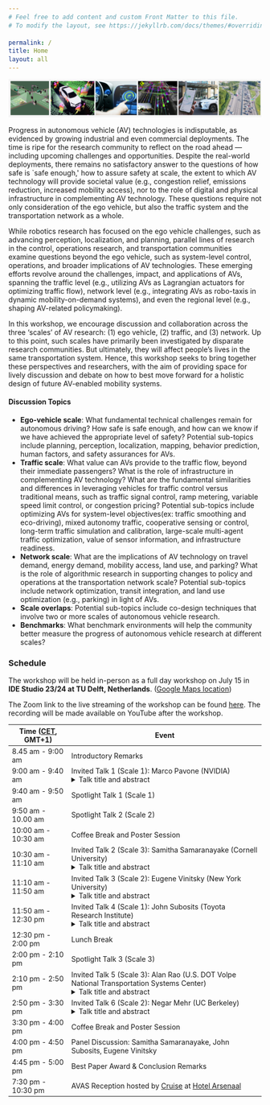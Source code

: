 ```yaml
---
# Feel free to add content and custom Front Matter to this file.
# To modify the layout, see https://jekyllrb.com/docs/themes/#overriding-theme-defaults

permalink: /
title: Home
layout: all
---
```


![AVAS banner](assets/img/avas-banner.png)

Progress in autonomous vehicle (AV) technologies is indisputable, as evidenced by growing industrial and even commercial deployments. The time is ripe for the research community to reflect on the road ahead — including upcoming challenges and opportunities. Despite the real-world deployments, there remains no satisfactory answer to the questions of how safe is `safe enough,' how to assure safety at scale, the extent to which AV technology will provide societal value (e.g., congestion relief, emissions reduction, increased mobility access), nor to the role of digital and physical infrastructure in complementing AV technology. These questions require not only consideration of the ego vehicle, but also the traffic system and the transportation network as a whole.

While robotics research has focused on the ego vehicle challenges, such as advancing perception, localization, and planning, parallel lines of research in the control, operations research, and transportation communities examine questions beyond the ego vehicle, such as system-level control, operations, and broader implications of AV technologies. These emerging efforts revolve around the challenges, impact, and applications of AVs, spanning the traffic level (e.g., utilizing AVs as Lagrangian actuators for optimizing traffic flow), network level (e.g., integrating AVs as robo-taxis in dynamic mobility-on-demand systems), and even the regional level (e.g., shaping AV-related policymaking).

In this workshop, we encourage discussion and collaboration across the three ‘scales’ of AV research: (1) ego vehicle, (2) traffic, and (3) network. Up to this point, such scales have primarily been investigated by disparate research communities. But ultimately, they will affect people’s lives in the same transportation system. Hence, this workshop seeks to bring together these perspectives and researchers, with the aim of providing space for lively discussion and debate on how to best move forward for a holistic design of future AV-enabled mobility systems.

#### Discussion Topics

- **Ego-vehicle scale**: What fundamental technical challenges remain for autonomous driving? How safe is safe enough, and how can we know if we have achieved the appropriate level of safety? Potential sub-topics include planning, perception, localization, mapping, behavior prediction, human factors, and safety assurances for AVs.
- **Traffic scale**: What value can AVs provide to the traffic flow, beyond their immediate passengers? What is the role of infrastructure in complementing AV technology? What are the fundamental similarities and differences in leveraging vehicles for traffic control versus traditional means, such as traffic signal control, ramp metering, variable speed limit control, or congestion pricing? Potential sub-topics include optimizing AVs for system-level objectives(ex: traffic smoothing and eco-driving), mixed autonomy traffic, cooperative sensing or control, long-term traffic simulation and calibration, large-scale multi-agent traffic optimization, value of sensor information, and infrastructure readiness.
- **Network scale**: What are the implications of AV technology on travel demand, energy demand, mobility access, land use, and parking? What is the role of algorithmic research in supporting changes to policy and operations at the transportation network scale? Potential sub-topics include network optimization, transit integration, and land use optimization (e.g., parking) in light of AVs. 
- **Scale overlaps**: Potential sub-topics include co-design techniques that involve two or more scales of autonomous vehicle research.
- **Benchmarks**: What benchmark environments will help the community better measure the progress of autonomous vehicle research at different scales?

### Schedule

The workshop will be held in-person as a full day workshop on July 15 in <b>IDE Studio 23/24 at TU Delft, Netherlands</b>. ([Google Maps location](https://maps.app.goo.gl/4F6q9rbF9p7xvziF7))

The Zoom link to the live streaming of the workshop can be found [here](https://mit.zoom.us/j/96460106068). The recording will be made available on YouTube after the workshop.

<table>
<thead>
  <tr>
    <th>Time (<a href="https://www.worldtimeserver.com/current_time_in_NL.aspx?city=Delft">CET</a>, GMT+1)</th>
    <th>Event</th>
  </tr>
</thead>
<tbody>
  <tr>
    <td>8.45 am - 9:00 am</td>
    <td>Introductory Remarks</td>
  </tr>
  <tr>
    <td>9:00 am - 9:40 am</td>
    <td>Invited Talk 1 (Scale 1): Marco Pavone (NVIDIA)
    <details>
      <summary>Talk title and abstract</summary>
      <p></p>
      <p><strong>Title:</strong>Rethinking AV Development with AV Foundation Models</p>
      <p><strong>Abstract:</strong> Foundation models, trained on vast and diverse data encompassing the human experience, are at the heart of the ongoing AI revolution influencing the way we create, problem solve, and work. These models, and the lessons learned from their construction, can also be applied to the way we develop a similarly transformative technology, autonomous vehicles. In this talk, I will highlight recent research efforts towards rethinking elements of an AV program both in the vehicle and in the data center, with an emphasis on (1) composing ingredients for universal and controllable end-to-end simulation, (2) architecting autonomy stacks that leverage foundation models to generalize to long-tail events, and (3) ensuring safety with foundation models in the loop.</p>
    </details>
    </td>
  </tr>
  <tr>
    <td>9:40 am - 9:50 am</td>
    <td>Spotlight Talk 1 (Scale 1)</td>
  </tr>
  <tr>
    <td>9:50 am - 10.00 am</td>
    <td>Spotlight Talk 2 (Scale 2)</td>
  </tr>
  <tr>
    <td>10:00 am - 10:30 am</td>
    <td>Coffee Break and Poster Session</td>
  </tr>
  <tr>
    <td>10:30 am - 11:10 am</td>
    <td>Invited Talk 2 (Scale 3): Samitha Samaranayake (Cornell University)
    <details>
      <summary>Talk title and abstract</summary>
      <p></p>
      <p><strong>Title:</strong>The need for a greater focus on mass-transit as we move towards an autonomous vehicle future</p>
      <p><strong>Abstract:</strong> Affordable, equitable and efficient access to personal mobility is a fundamental societal need---with broad implications for personal well-being, economic mobility, education, and public health. While shared mobility, autonomy and electrification are getting most of the attention in the research community and industry, we can not have urban transportation systems that are sustainable, equitable and scalable without a fundamental focus on mass-transit. This raises many interesting questions on when and how innovations in vehicle autonomy can be integrated with mass transit to improve personal mobility and related societal goals (e.g., sustainability and equity). This talk will focus on some algorithmic and practical questions related to designing and operating new multi-modal transit systems and the value of autonomy in this context. We will discuss the problem setting at a high-level and talk about some specific challenges/solutions for ride-pooling (a.k.a. microtransit, dial-ride) and bus line-planning in the multi-modal setting. We will also have some discussion on equity considerations if time permits. </p>
    </details>
    </td>
  </tr>
  <tr>
    <td>11:10 am - 11:50 am</td>
    <td>Invited Talk 3 (Scale 2): Eugene Vinitsky (New York University)
    <details>
      <summary>Talk title and abstract</summary>
      <p></p>
      <p><strong>Title:</strong>Progress and bottlenecks in deploying mixed autonomy traffic optimization at scale</p>
      <p><strong>Abstract:</strong> The increasing penetration rate of level-2 autonomous vehicles with autonomous distance and lane-keep represents an opportunity to begin testing and implementing automated schemes for improving congestion and energy efficiency. We report on the algorithms and outcome of the CIRCLES project, which deployed 100 reinforcement-learning-controlled vehicles aiming to diminish the energy impact of stop-and-go waves. Finally, we discuss lessons learned from the test that represent serious bottlenecks limiting the scaling and efficacy of mixed autonomy traffic smoothing and some prospective research approaches to resolving them.</p>
    </details>
    </td>
  </tr>
  <tr>
    <td>11:50 am - 12:30 pm</td>
    <td>Invited Talk 4 (Scale 1): John Subosits (Toyota Research Institute)
    <details>
      <summary>Talk title and abstract</summary>
      <p></p>
      <p><strong>Title:</strong>Uncertainty-Aware Modeling and Control for Driving at the Limits of Handling</p>
      <p><strong>Abstract:</strong> Human drivers skilled in motorsports disciplines such as circuit racing, drifting, and rally, display an incredible ability to control their vehicle up to the limits of its capability, even in uncertain, changing conditions.  Inspired by the possibility of using these capabilities for collision avoidance, autonomous vehicle research has yielded a  number of impressive demonstrations of autonomous racing and drifting. However, these systems still do not match the performance of the best human drivers, particularly in terms of robustness to uncertainty.  This talk will argue for uncertainty-aware control as a means to help autonomous vehicles behave appropriately cautiously in critical situations and will present our ongoing work in modeling uncertain system dynamics and in using these models for planning and control. </p>
    </details>
    </td>
  </tr>
  <tr>
    <td>12:30 pm - 2:00 pm</td>
    <td>Lunch Break</td>
  </tr>
  <tr>
    <td>2:00 pm - 2:10 pm</td>
    <td>Spotlight Talk 3 (Scale 3)</td>
  </tr>
  <tr>
    <td>2:10 pm - 2:50 pm</td>
    <td>Invited Talk 5 (Scale 3): Alan Rao (U.S. DOT Volpe National Transportation Systems Center)
    <details>
      <summary>Talk title and abstract</summary>
      <p></p>
      <p><strong>Title:</strong>TBA</p>
      <p><strong>Abstract:</strong> TBA </p>
    </details>
    </td>
  </tr>
  <tr>
    <td>2:50 pm - 3:30 pm</td>
    <td>Invited Talk 6 (Scale 2): Negar Mehr (UC Berkeley)
    <details>
      <summary>Talk title and abstract</summary>
      <p></p>
      <p><strong>Title:</strong>Socially-Aware Control of Mixed-Autonomy Traffic Networks in the Face of Evolving Human Behavior</p>
      <p><strong>Abstract:</strong> As autonomous cars become tangible technologies, they need to be integrated into environments shared by humans. A key challenge in this integration is that humans are not programmable devices that can simply be endowed with objectives to optimize. Humans are strategic decision-makers who adapt and evolve. Consequently, the interaction between humans and autonomous cars may have complex and even undesirable impacts on society. Therefore, when designing control strategies for future mobility systems, we must account for the social implications of the interaction between humans and autonomous systems. In this talk, I will address the socially-aware control of mixed-autonomy traffic networks, where roads are shared by human-driven and autonomous cars. I will explore the system-level mobility implications of these mixed-autonomy networks, focusing on travelers' routing decisions as a key factor affecting overall mobility. I will discuss control algorithms that promote efficient routing decisions by travelers in mixed-autonomy networks. I will cover the research challenges associated with the socially-aware control of the core components of a mixed-autonomy network: autonomous cars, humans, and the transportation infrastructure. </p>
    </details>
    </td>
  </tr>
  <tr>
    <td>3:30 pm - 4:00 pm</td>
    <td>Coffee Break and Poster Session</td>
  </tr>
  <tr>
    <td>4:00 pm - 4:50 pm</td>
    <td>Panel Discussion: Samitha Samaranayake, John Subosits, Eugene Vinitsky</td>
  </tr>
  <tr>
    <td>4:45 pm - 5:00 pm</td>
    <td>Best Paper Award & Conclusion Remarks</td>
  </tr>
  <tr>
    <td>7:30 pm - 10:30 pm</td>
    <td>AVAS Reception hosted by <a href="https://www.getcruise.com/">Cruise</a> at <a href="https://westcordhotelsnl.pixieset.com/hotelarsenaal/">Hotel Arsenaal</a></td>
  </tr>
</tbody>
</table>
